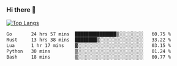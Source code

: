 ### Hi there 👋

<!--
**3Xpl0it3r/3Xpl0it3r** is a ✨ _special_ ✨ repository because its `README.md` (this file) appears on your GitHub profile.

Here are some ideas to get you started:

- 🔭 I’m currently working on ...
- 🌱 I’m currently learning ...
- 👯 I’m looking to collaborate on ...
- 🤔 I’m looking for help with ...
- 💬 Ask me about ...
- 📫 How to reach me: ...
- 😄 Pronouns: ...
- ⚡ Fun fact: ...
-->


[![Top Langs](https://github-readme-stats.vercel.app/api/top-langs/?username=3Xpl0it3r&layout=compact)](https://github.com/3Xpl0it3r/3Xpl0it3r)

<!--START_SECTION:waka-->

```txt
Go       24 hrs 57 mins  ███████████████▒░░░░░░░░░   60.75 %
Rust     13 hrs 38 mins  ████████▒░░░░░░░░░░░░░░░░   33.22 %
Lua      1 hr 17 mins    ▓░░░░░░░░░░░░░░░░░░░░░░░░   03.15 %
Python   30 mins         ▒░░░░░░░░░░░░░░░░░░░░░░░░   01.24 %
Bash     18 mins         ▒░░░░░░░░░░░░░░░░░░░░░░░░   00.77 %
```

<!--END_SECTION:waka-->
